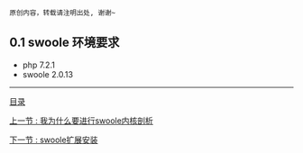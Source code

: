 ```
原创内容，转载请注明出处, 谢谢~
```

## 0.1 swoole 环境要求

* php 7.2.1
* swoole 2.0.13

---

[目录](../README.md)

[上一节 : 我为什么要进行swoole内核剖析](./00.why_write_it.md)

[下一节 : swoole扩展安装](./02.install.md)